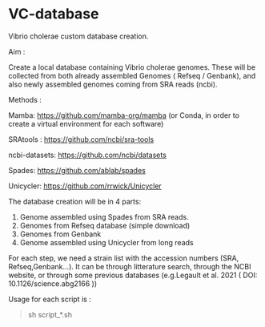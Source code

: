 # VC-database
Vibrio cholerae custom database creation.

Aim : 

Create a local database containing Vibrio cholerae genomes. These will be collected from both already assembled Genomes ( Refseq / Genbank), and also newly assembled genomes coming from SRA reads (ncbi).


Methods : 


Mamba: https://github.com/mamba-org/mamba (or Conda, in order to create a virtual environment for each software) 

SRAtools : https://github.com/ncbi/sra-tools 

ncbi-datasets: https://github.com/ncbi/datasets

Spades: https://github.com/ablab/spades

Unicycler: https://github.com/rrwick/Unicycler

The database creation will be in 4 parts:
1. Genome assembled using Spades from SRA reads.
2. Genomes from Refseq database (simple download)
3. Genomes from Genbank
4. Genome assembled using Unicycler from long reads


For each step, we need a strain list with the accession numbers (SRA, Refseq,Genbank...). It can be through litterature search, through the NCBI website, or through some previous databases (e.g.Legault et al. 2021 ( DOI: 10.1126/science.abg2166 ))


Usage for each script is : 
>sh script_*.sh
